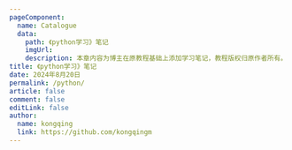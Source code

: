 ```yaml
---
pageComponent:
  name: Catalogue
  data: 
    path: 《python学习》笔记
    imgUrl: 
    description: 本章内容为博主在原教程基础上添加学习笔记，教程版权归原作者所有。
title: 《python学习》笔记
date: 2024年8月20日
permalink: /python/
article: false
comment: false
editLink: false
author:
  name: kongqing
  link: https://github.com/kongqingm
---
```


